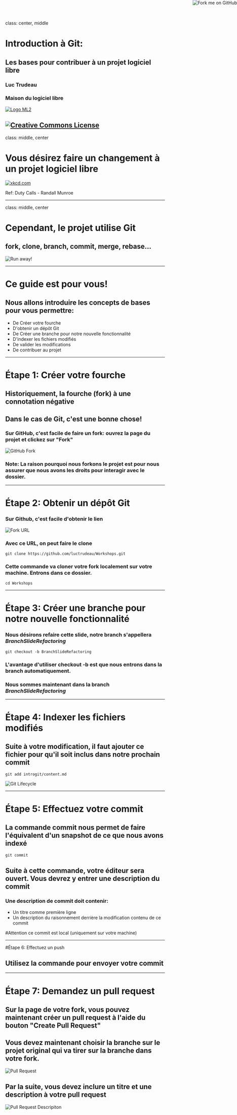 class: center, middle

# Introduction à Git:
## Les bases pour contribuer à un projet logiciel libre
### Luc Trudeau
### Maison du logiciel libre
[![Logo ML2](https://raw.githubusercontent.com/luctrudeau/Workshops/master/introgit/images/LogoML2.png)](https://maisonlogiciellibre.org/)

<a href="https://github.com/luctrudeau/Workshops/"><img style="position: absolute; top: 0; right: 0; border: 0;" src="https://camo.githubusercontent.com/365986a132ccd6a44c23a9169022c0b5c890c387/68747470733a2f2f73332e616d617a6f6e6177732e636f6d2f6769746875622f726962626f6e732f666f726b6d655f72696768745f7265645f6161303030302e706e67" alt="Fork me on GitHub" data-canonical-src="https://s3.amazonaws.com/github/ribbons/forkme_right_red_aa0000.png"></a>

[![Creative Commons License](https://i.creativecommons.org/l/by-sa/4.0/88x31.png)](http://creativecommons.org/licenses/by-sa/4.0/)
---
class: middle, center

# Vous désirez faire un changement à un projet logiciel libre

[![xkcd.com](http://imgs.xkcd.com/comics/duty_calls.png)](https://xkcd.com/386/)

Ref: Duty Calls - Randall Munroe

---
class: middle, center

# Cependant, le projet utilise Git
## fork, clone, branch, commit, merge, rebase...  
![Run away!](https://raw.githubusercontent.com/luctrudeau/Workshops/master/introgit/images/runaway.gif)

---

# Ce guide est pour vous!
## Nous allons introduire les concepts de bases pour vous permettre:

 * De Créer votre fourche
 * D'obtenir un dépôt Git
 * De Créer une branche pour notre nouvelle fonctionnalité
 * D'indexer les fichiers modifiés
 * De valider les modifications
 * De contribuer au projet

---

# Étape 1: Créer votre fourche

## Historiquement, la fourche (fork) à une connotation négative

## Dans le cas de Git, c'est une bonne chose!

### Sur GitHub, c'est facile de faire un fork: ouvrez la page du projet et clickez sur "Fork"
![GitHub Fork](Bootcamp-Fork.png)

### Note: La raison pourquoi nous forkons le projet est pour nous assurer que nous avons les droits pour interagir avec le dossier.

---

# Étape 2: Obtenir un dépôt Git

### Sur Github, c'est facile d'obtenir le lien
![Fork URL](https://raw.githubusercontent.com/luctrudeau/Workshops/master/introgit/images/Fork-URL.png)

### Avec ce URL, on peut faire le clone
```
git clone https://github.com/luctrudeau/Workshops.git
```
### Cette commande va cloner votre fork localement sur votre machine. Entrons dans ce dossier.
```
cd Workshops
```

---

# Étape 3: Créer une branche pour notre nouvelle fonctionnalité

### Nous désirons refaire cette slide, notre branch s'appellera _BranchSlideRefactoring_
```
git checkout -b BranchSlideRefactoring
```
### L'avantage d'utiliser checkout -b est que nous entrons dans la branch automatiquement.
### Nous sommes maintenant dans la branch _BranchSlideRefactoring_

---

# Étape 4: Indexer les fichiers modifiés

## Suite à votre modification, il faut ajouter ce fichier pour qu'il soit inclus dans notre prochain commit

```
git add introgit/content.md
```

![Git Lifecycle](https://raw.githubusercontent.com/luctrudeau/Workshops/master/introgit/images/lifecycle.png)

---

# Étape 5: Effectuez votre commit

## La commande commit nous permet de faire l'équivalent d'un snapshot de ce que nous avons indexé
```
git commit
```
## Suite à cette commande, votre éditeur sera ouvert. Vous devrez y entrer une description du commit

### Une description de commit doit contenir:
* Un titre comme première ligne
* Un description du raisonnement derrière la modification contenu de ce commit

#Attention ce commit est local (uniquement sur votre machine)

---

#Étape 6: Effectuez un push

## Utilisez la commande pour envoyer votre commit

---

# Étape 7: Demandez un pull request
## Sur la page de votre fork, vous pouvez maintenant créer un pull request à l'aide du bouton "Create Pull Request"

## Vous devez maintenant choisir la branche sur le projet original qui va tirer sur la branche dans votre fork.
![Pull Request](https://raw.githubusercontent.com/luctrudeau/Workshops/master/introgit/images/PullRequest.png)

## Par la suite, vous devez inclure un titre et une description à votre pull request
![Pull Request Descripiton](https://raw.githubusercontent.com/luctrudeau/Workshops/master/introgit/images/PullRequestDescription.png)

